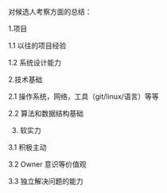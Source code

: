 对候选人考察方面的总结：

1.项目

  1.1 以往的项目经验

  1.2 系统设计能力

2.技术基础

 2.1 操作系统，网络，工具（git/linux/语言）等等

 2.2 算法和数据结构基础

3. 软实力

  3.1 积极主动

  3.2 Owner 意识等价值观

  3.3 独立解决问题的能力